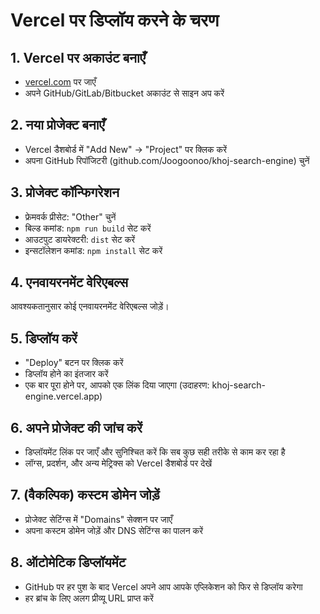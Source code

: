 # Vercel पर डिप्लॉय करने के चरण

## 1. Vercel पर अकाउंट बनाएँ
- [vercel.com](https://vercel.com) पर जाएँ
- अपने GitHub/GitLab/Bitbucket अकाउंट से साइन अप करें

## 2. नया प्रोजेक्ट बनाएँ
- Vercel डैशबोर्ड में "Add New" -> "Project" पर क्लिक करें
- अपना GitHub रिपॉजिटरी (github.com/Joogoonoo/khoj-search-engine) चुनें

## 3. प्रोजेक्ट कॉन्फिगरेशन
- फ्रेमवर्क प्रीसेट: "Other" चुनें
- बिल्ड कमांड: `npm run build` सेट करें
- आउटपुट डायरेक्टरी: `dist` सेट करें 
- इन्सटॉलेशन कमांड: `npm install` सेट करें

## 4. एनवायरनमेंट वेरिएबल्स
आवश्यकतानुसार कोई एनवायरनमेंट वेरिएबल्स जोड़ें।

## 5. डिप्लॉय करें
- "Deploy" बटन पर क्लिक करें
- डिप्लॉय होने का इंतजार करें
- एक बार पूरा होने पर, आपको एक लिंक दिया जाएगा (उदाहरण: khoj-search-engine.vercel.app)

## 6. अपने प्रोजेक्ट की जांच करें
- डिप्लॉयमेंट लिंक पर जाएँ और सुनिश्चित करें कि सब कुछ सही तरीके से काम कर रहा है
- लॉग्स, प्रदर्शन, और अन्य मेट्रिक्स को Vercel डैशबोर्ड पर देखें

## 7. (वैकल्पिक) कस्टम डोमेन जोड़ें
- प्रोजेक्ट सेटिंग्स में "Domains" सेक्शन पर जाएँ
- अपना कस्टम डोमेन जोड़ें और DNS सेटिंग्स का पालन करें

## 8. ऑटोमेटिक डिप्लॉयमेंट
- GitHub पर हर पुश के बाद Vercel अपने आप आपके एप्लिकेशन को फिर से डिप्लॉय करेगा
- हर ब्रांच के लिए अलग प्रीव्यू URL प्राप्त करें
